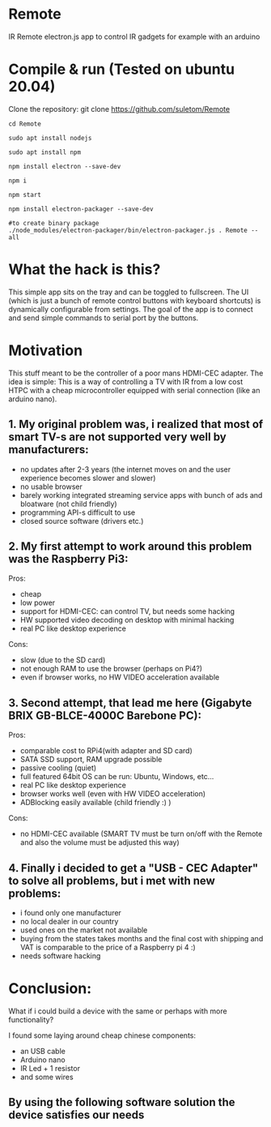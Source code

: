 # Remote
IR Remote electron.js app to control IR gadgets for example with an arduino 

# Compile & run (Tested on ubuntu 20.04)

Clone the repository: git clone https://github.com/suletom/Remote

```
cd Remote

sudo apt install nodejs

sudo apt install npm

npm install electron --save-dev 

npm i

npm start

npm install electron-packager --save-dev

#to create binary package
./node_modules/electron-packager/bin/electron-packager.js . Remote --all

```


# What the hack is this?
This simple app sits on the tray and can be toggled to fullscreen. The UI (which is just a bunch of remote control buttons with keyboard shortcuts) is dynamically configurable from settings. The goal of the app is to connect and send simple commands to serial port by the buttons.

# Motivation
This stuff meant to be the controller of a poor mans HDMI-CEC adapter. 
The idea is simple: This is a way of controlling a TV with IR from a low cost HTPC with a cheap microcontroller equipped with serial connection (like an arduino nano).

## 1. My original problem was, i realized that most of smart TV-s are not supported very well by manufacturers:
- no updates after 2-3 years (the internet moves on and the user experience becomes slower and slower)
- no usable browser
- barely working integrated streaming service apps with bunch of ads and bloatware (not child friendly)
- programming API-s difficult to use
- closed source software (drivers etc.)

## 2. My first attempt to work around this problem was the Raspberry Pi3:

Pros: 
- cheap 
- low power
- support for HDMI-CEC: can control TV, but needs some hacking
- HW supported video decoding on desktop with minimal hacking
- real PC like desktop experience

Cons: 
- slow (due to the SD card)
- not enough RAM to use the browser (perhaps on Pi4?)
- even if browser works, no HW VIDEO acceleration available

## 3. Second attempt, that lead me here (Gigabyte BRIX GB-BLCE-4000C Barebone PC): 

Pros:
- comparable cost to RPi4(with adapter and SD card)
- SATA SSD support, RAM upgrade possible
- passive cooling (quiet)
- full featured 64bit OS can be run: Ubuntu, Windows, etc...
- real PC like desktop experience
- browser works well (even with HW VIDEO acceleration)
- ADBlocking easily available (child friendly :) )

Cons:
- no HDMI-CEC available (SMART TV must be turn on/off with the Remote and also the volume must be adjusted this way)

## 4. Finally i decided to get a "USB - CEC Adapter" to solve all problems, but i met with new problems:
- i found only one manufacturer
- no local dealer in our country
- used ones on the market not available
- buying from the states takes months and the final cost with shipping and VAT is comparable to the price of a Raspberry pi 4 :)
- needs software hacking

# Conclusion:
What if i could build a device with the same or perhaps with more functionality?

I found some laying around cheap chinese components:
- an USB cable
- Arduino nano
- IR Led + 1 resistor
- and some wires

## By using the following software solution the device satisfies our needs

